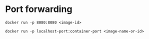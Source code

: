 # Port forwarding

    docker run -p 8080:8080 <image-id>

    docker run -p localhost-port:container-port <image-name-or-id>




